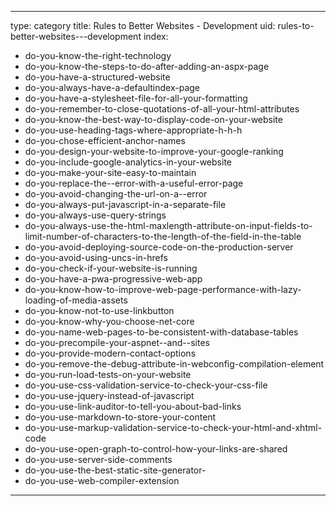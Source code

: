 
---
type: category
title: Rules to Better Websites - Development
uid: rules-to-better-websites---development
index:
 - do-you-know-the-right-technology
 - do-you-know-the-steps-to-do-after-adding-an-aspx-page
 - do-you-have-a-structured-website
 - do-you-always-have-a-defaultindex-page
 - do-you-have-a-stylesheet-file-for-all-your-formatting
 - do-you-remember-to-close-quotations-of-all-your-html-attributes
 - do-you-know-the-best-way-to-display-code-on-your-website
 - do-you-use-heading-tags-where-appropriate-h-h-h
 - do-you-chose-efficient-anchor-names
 - do-you-design-your-website-to-improve-your-google-ranking
 - do-you-include-google-analytics-in-your-website
 - do-you-make-your-site-easy-to-maintain
 - do-you-replace-the--error-with-a-useful-error-page
 - do-you-avoid-changing-the-url-on-a--error
 - do-you-always-put-javascript-in-a-separate-file
 - do-you-always-use-query-strings
 - do-you-always-use-the-html-maxlength-attribute-on-input-fields-to-limit-number-of-characters-to-the-length-of-the-field-in-the-table
 - do-you-avoid-deploying-source-code-on-the-production-server
 - do-you-avoid-using-uncs-in-hrefs
 - do-you-check-if-your-website-is-running
 - do-you-have-a-pwa-progressive-web-app
 - do-you-know-how-to-improve-web-page-performance-with-lazy-loading-of-media-assets
 - do-you-know-not-to-use-linkbutton
 - do-you-know-why-you-choose-net-core
 - do-you-name-web-pages-to-be-consistent-with-database-tables
 - do-you-precompile-your-aspnet--and--sites
 - do-you-provide-modern-contact-options
 - do-you-remove-the-debug-attribute-in-webconfig-compilation-element
 - do-you-run-load-tests-on-your-website
 - do-you-use-css-validation-service-to-check-your-css-file
 - do-you-use-jquery-instead-of-javascript
 - do-you-use-link-auditor-to-tell-you-about-bad-links
 - do-you-use-markdown-to-store-your-content
 - do-you-use-markup-validation-service-to-check-your-html-and-xhtml-code
 - do-you-use-open-graph-to-control-how-your-links-are-shared
 - do-you-use-server-side-comments
 - do-you-use-the-best-static-site-generator-
 - do-you-use-web-compiler-extension
---



